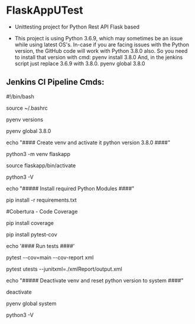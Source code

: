 # FlaskAppUTest

- Unittesting project for Python Rest API Flask based

- This project is using Python 3.6.9, which may sometimes be an issue while using latest OS's.
In-case if you are facing issues with the Python version, the GitHub code will work with Python 3.8.0 also.
So you need to install that version with cmd: pyenv install 3.8.0
And, in the jenkins script just replace 3.6.9 with 3.8.0.
pyenv global 3.8.0

## Jenkins CI Pipeline Cmds:

#!/bin/bash

source ~/.bashrc

pyenv versions

pyenv global 3.8.0

echo "#### Create venv and activate it python version 3.8.0 ####"

python3 -m venv flaskapp

source flaskapp/bin/activate

python3 -V

echo "##### Install required Python Modules ####"

pip install -r requirements.txt

#Cobertura - Code Coverage

pip install coverage

pip install pytest-cov

echo '#### Run tests ####'

pytest --cov=main --cov-report xml

pytest utests --junitxml=./xmlReport/output.xml

echo "##### Deactivate venv and reset python version to system ####"

deactivate

pyenv global system

python3 -V
